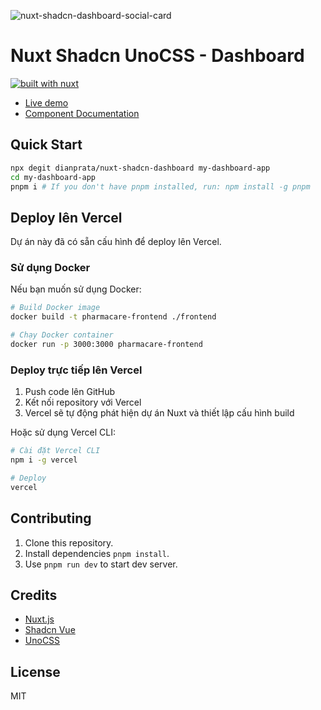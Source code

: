 ![nuxt-shadcn-dashboard-social-card](https://nuxt-shadcn-dashboard.vercel.app/social-card.png)

# Nuxt Shadcn UnoCSS - Dashboard

[![built with nuxt][nuxt-src]][nuxt-href]

- [Live demo](https://nuxt-shadcn-dashboard.vercel.app)
- [Component Documentation](https://shadcn-vue.com/docs/introduction)

## Quick Start

```bash [Terminal]
npx degit dianprata/nuxt-shadcn-dashboard my-dashboard-app
cd my-dashboard-app
pnpm i # If you don't have pnpm installed, run: npm install -g pnpm
```

## Deploy lên Vercel

Dự án này đã có sẵn cấu hình để deploy lên Vercel.

### Sử dụng Docker

Nếu bạn muốn sử dụng Docker:

```bash [Terminal]
# Build Docker image
docker build -t pharmacare-frontend ./frontend

# Chạy Docker container
docker run -p 3000:3000 pharmacare-frontend
```

### Deploy trực tiếp lên Vercel

1. Push code lên GitHub
2. Kết nối repository với Vercel
3. Vercel sẽ tự động phát hiện dự án Nuxt và thiết lập cấu hình build

Hoặc sử dụng Vercel CLI:

```bash [Terminal]
# Cài đặt Vercel CLI
npm i -g vercel

# Deploy
vercel
```

## Contributing

1. Clone this repository.
2. Install dependencies `pnpm install`.
3. Use `pnpm run dev` to start dev server.

## Credits

- [Nuxt.js](https://nuxtjs.org/)
- [Shadcn Vue](https://shadcn-vue.com/)
- [UnoCSS](https://unocss.com/)

## License

MIT

[nuxt-src]: https://img.shields.io/badge/Built%20With%20Nuxt-18181B?logo=nuxt.js
[nuxt-href]: https://nuxt.com/
